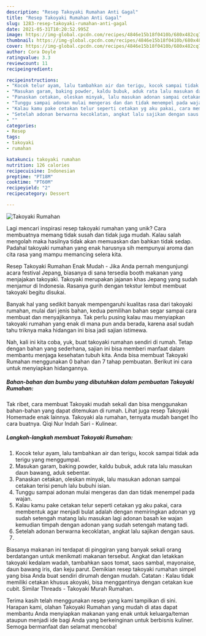 ```yaml
---
description: "Resep Takoyaki Rumahan Anti Gagal"
title: "Resep Takoyaki Rumahan Anti Gagal"
slug: 1283-resep-takoyaki-rumahan-anti-gagal
date: 2021-05-31T10:20:52.995Z
image: https://img-global.cpcdn.com/recipes/4846e15b18f0410b/680x482cq70/takoyaki-rumahan-foto-resep-utama.jpg
thumbnail: https://img-global.cpcdn.com/recipes/4846e15b18f0410b/680x482cq70/takoyaki-rumahan-foto-resep-utama.jpg
cover: https://img-global.cpcdn.com/recipes/4846e15b18f0410b/680x482cq70/takoyaki-rumahan-foto-resep-utama.jpg
author: Cora Doyle
ratingvalue: 3.3
reviewcount: 11
recipeingredient:

recipeinstructions:
- "Kocok telur ayam, lalu tambahkan air dan terigu, kocok sampai tidak ada terigu yang menggumpal."
- "Masukan garam, baking powder, kaldu bubuk, aduk rata lalu masukan daun bawang, aduk sebentar."
- "Panaskan cetakan, oleskan minyak, lalu masukan adonan sampai cetakan terisi penuh lalu bubuhi isian."
- "Tunggu sampai adonan mulai mengeras dan dan tidak menempel pada wajan."
- "Kalau kamu pake cetakan telur seperti cetakan yg aku pakai, cara membentuk agar menjadi bulat adalah dengan memiringkan adonan yg sudah setengah matang lalu masukan lagi adonan basah ke wajan kemudian timpah dengan adonan yang sudah setengah matang tadi."
- "Setelah adonan berwarna kecoklatan, angkat lalu sajikan dengan saus."
- ""
categories:
- Resep
tags:
- takoyaki
- rumahan

katakunci: takoyaki rumahan 
nutrition: 126 calories
recipecuisine: Indonesian
preptime: "PT18M"
cooktime: "PT60M"
recipeyield: "2"
recipecategory: Dessert

---
```



![Takoyaki Rumahan](https://img-global.cpcdn.com/recipes/4846e15b18f0410b/680x482cq70/takoyaki-rumahan-foto-resep-utama.jpg)

Lagi mencari inspirasi resep takoyaki rumahan yang unik? Cara membuatnya memang tidak susah dan tidak juga mudah. Kalau salah mengolah maka hasilnya tidak akan memuaskan dan bahkan tidak sedap. Padahal takoyaki rumahan yang enak harusnya sih mempunyai aroma dan cita rasa yang mampu memancing selera kita.

Resep Takoyaki Rumahan Enak Mudah - Jika Anda pernah mengunjungi acara festival Jepang, biasanya di sana tersedia booth makanan yang menjajakan takoyaki. Takoyaki merupakan jajanan khas Jepang yang sudah menjamur di Indonesia. Rasanya gurih dengan tekstur lembut membuat takoyaki begitu disukai.

Banyak hal yang sedikit banyak mempengaruhi kualitas rasa dari takoyaki rumahan, mulai dari jenis bahan, kedua pemilihan bahan segar sampai cara membuat dan menyajikannya. Tak perlu pusing kalau mau menyiapkan takoyaki rumahan yang enak di mana pun anda berada, karena asal sudah tahu triknya maka hidangan ini bisa jadi sajian istimewa.


Nah, kali ini kita coba, yuk, buat takoyaki rumahan sendiri di rumah. Tetap dengan bahan yang sederhana, sajian ini bisa memberi manfaat dalam membantu menjaga kesehatan tubuh kita. Anda bisa membuat Takoyaki Rumahan menggunakan 0 bahan dan 7 tahap pembuatan. Berikut ini cara untuk menyiapkan hidangannya.

<!--inarticleads1-->

##### Bahan-bahan dan bumbu yang dibutuhkan dalam pembuatan Takoyaki Rumahan:



Tak ribet, cara membuat Takoyaki mudah sekali dan bisa menggunakan bahan-bahan yang dapat ditemukan di rumah. Lihat juga resep Takoyaki Homemade enak lainnya. Takoyaki ala rumahan, ternyata mudah banget lho cara buatnya. Qiqi Nur Indah Sari - Kulinear. 

<!--inarticleads2-->

##### Langkah-langkah membuat Takoyaki Rumahan:

1. Kocok telur ayam, lalu tambahkan air dan terigu, kocok sampai tidak ada terigu yang menggumpal.
1. Masukan garam, baking powder, kaldu bubuk, aduk rata lalu masukan daun bawang, aduk sebentar.
1. Panaskan cetakan, oleskan minyak, lalu masukan adonan sampai cetakan terisi penuh lalu bubuhi isian.
1. Tunggu sampai adonan mulai mengeras dan dan tidak menempel pada wajan.
1. Kalau kamu pake cetakan telur seperti cetakan yg aku pakai, cara membentuk agar menjadi bulat adalah dengan memiringkan adonan yg sudah setengah matang lalu masukan lagi adonan basah ke wajan kemudian timpah dengan adonan yang sudah setengah matang tadi.
1. Setelah adonan berwarna kecoklatan, angkat lalu sajikan dengan saus.
1. 


Biasanya makanan ini terdapat di pinggiran yang banyak sekali orang berdatangan untuk menikmati makanan tersebut. Angkat dan letakkan takoyaki kedalam wadah, tambahkan saos tomat, saos sambal, mayonaise, daun bawang iris, dan keju parut. Demikian resep takoyaki rumahan simpel yang bisa Anda buat sendiri dirumah dengan mudah. Catatan : Kalau tidak memiliki cetakan khusus akoyaki, bisa menggantinya dengan cetakan kue cubit. Similar Threads - Takoyaki Murah Rumahan. 

Terima kasih telah menggunakan resep yang kami tampilkan di sini. Harapan kami, olahan Takoyaki Rumahan yang mudah di atas dapat membantu Anda menyiapkan makanan yang enak untuk keluarga/teman ataupun menjadi ide bagi Anda yang berkeinginan untuk berbisnis kuliner. Semoga bermanfaat dan selamat mencoba!
